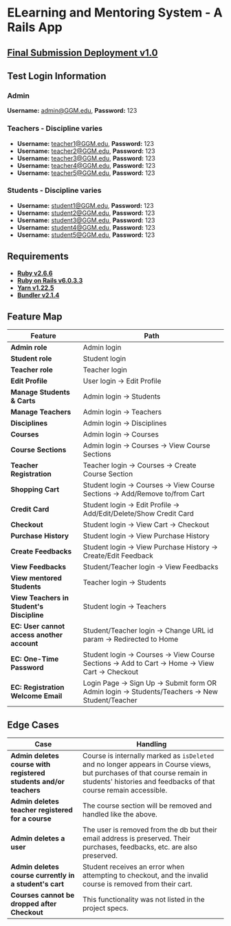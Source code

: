 # ELearning and Mentoring System - A Rails App

## [Final Submission Deployment v1.0](https://hidden-meadow-75629.herokuapp.com/)

## Test Login Information
### Admin
**Username:** admin@GGM.edu, **Password:** 123<br>

### Teachers - Discipline varies
* **Username:** teacher1@GGM.edu, **Password:** 123<br>
* **Username:** teacher2@GGM.edu, **Password:** 123<br>
* **Username:** teacher3@GGM.edu, **Password:** 123<br>
* **Username:** teacher4@GGM.edu, **Password:** 123<br>
* **Username:** teacher5@GGM.edu, **Password:** 123<br>

### Students - Discipline varies
* **Username:** student1@GGM.edu, **Password:** 123<br>
* **Username:** student2@GGM.edu, **Password:** 123<br>
* **Username:** student3@GGM.edu, **Password:** 123<br>
* **Username:** student4@GGM.edu, **Password:** 123<br>
* **Username:** student5@GGM.edu, **Password:** 123<br>

## Requirements
* [**Ruby v2.6.6**](https://cache.ruby-lang.org/pub/ruby/2.6/ruby-2.6.6.tar.gz)<br>
* [**Ruby on Rails v6.0.3.3**](https://guides.rubyonrails.org/v5.0/getting_started.html#installing-rails)<br>
* [**Yarn v1.22.5**](https://classic.yarnpkg.com/en/docs/cli/version/)<br>
* [**Bundler v2.1.4**](https://bundler.io/)

## Feature Map
Feature|Path
-------|----
**Admin role**|Admin login
**Student role**|Student login
**Teacher role**|Teacher login
**Edit Profile**|User login -> Edit Profile
**Manage Students & Carts**|Admin login -> Students
**Manage Teachers**|Admin login -> Teachers
**Disciplines**|Admin login -> Disciplines
**Courses**|Admin login -> Courses
**Course Sections**|Admin login -> Courses -> View Course Sections
**Teacher Registration**|Teacher login -> Courses -> Create Course Section
**Shopping Cart**|Student login -> Courses -> View Course Sections -> Add/Remove to/from Cart
**Credit Card**|Student login -> Edit Profile -> Add/Edit/Delete/Show Credit Card
**Checkout**|Student login -> View Cart -> Checkout
**Purchase History**|Student login -> View Purchase History
**Create Feedbacks**|Student login -> View Purchase History -> Create/Edit Feedback
**View Feedbacks**|Student/Teacher login -> View Feedbacks
**View mentored Students**|Teacher login -> Students
**View Teachers in Student's Discipline**|Student login -> Teachers
**EC: User cannot access another account**|Student/Teacher login -> Change URL id param -> Redirected to Home
**EC: One-Time Password**|Student login -> Courses -> View Course Sections -> Add to Cart -> Home -> View Cart -> Checkout
**EC: Registration Welcome Email**|Login Page -> Sign Up -> Submit form OR Admin login -> Students/Teachers -> New Student/Teacher

## Edge Cases
Case|Handling
----|--------
**Admin deletes course with registered students and/or teachers**|Course is internally marked as `isDeleted` and no longer appears in Course views, but purchases of that course remain in students' histories and feedbacks of that course remain accessible.
**Admin deletes teacher registered for a course**|The course section will be removed and handled like the above.
**Admin deletes a user**|The user is removed from the db but their email address is preserved. Their purchases, feedbacks, etc. are also preserved.
**Admin deletes course currently in a student's cart**|Student receives an error when attempting to checkout, and the invalid course is removed from their cart.
**Courses cannot be dropped after Checkout**|This functionality was not listed in the project specs.
